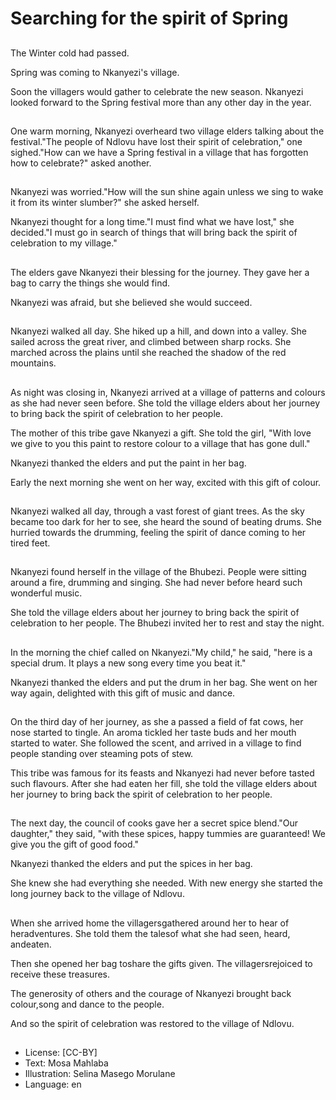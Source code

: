 # Searching for the spirit of Spring

##
The Winter cold had passed.

Spring was coming to Nkanyezi's village.

Soon the villagers would gather to celebrate the new season. Nkanyezi looked forward to the Spring festival more than any other day in the year.

##
One warm morning, Nkanyezi overheard two village elders talking about the festival."The people of Ndlovu have lost their spirit of celebration," one sighed."How can we have a Spring festival in a village that has forgotten how to celebrate?" asked another.

##
Nkanyezi was worried."How will the sun shine again unless we sing to wake it from its winter slumber?" she asked herself.

Nkanyezi thought for a long time."I must find what we have lost," she decided."I must go in search of things that will bring back the spirit of celebration to my village."

##
The elders gave Nkanyezi their blessing for the journey. They gave her a bag to carry the things she would find.

Nkanyezi was afraid, but she believed she would succeed.

##
Nkanyezi walked all day. She hiked up a hill, and down into a valley. She sailed across the great river, and climbed between sharp rocks. She marched across the plains until she reached the shadow of the red mountains.

##
As night was closing in, Nkanyezi arrived at a village of patterns and colours as she had never seen before. She told the village elders about her journey to bring back the spirit of celebration to her people.

The mother of this tribe gave Nkanyezi a gift. She told the girl, "With love we give to you this paint to restore colour to a village that has gone dull."

Nkanyezi thanked the elders and put the paint in her bag.

Early the next morning she went on her way, excited with this gift of colour.

##
Nkanyezi walked all day, through a vast forest of giant trees. As the sky became too dark for her to see, she heard the sound of beating drums. She hurried towards the drumming, feeling the spirit of dance coming to her tired feet.

##
Nkanyezi found herself in the village of the Bhubezi. People were sitting around a fire, drumming and singing. She had never before heard such wonderful music.

She told the village elders about her journey to bring back the spirit of celebration to her people. The Bhubezi invited her to rest and stay the night.

##
In the morning the chief called on Nkanyezi."My child," he said, "here is a special drum. It plays a new song every time you beat it."

Nkanyezi thanked the elders and put the drum in her bag. She went on her way again, delighted with this gift of music and dance.

##
On the third day of her journey, as she a passed a field of fat cows, her nose started to tingle. An aroma tickled her taste buds and her mouth started to water. She followed the scent, and arrived in a village to find people standing over steaming pots of stew.

This tribe was famous for its feasts and Nkanyezi had never before tasted such flavours. After she had eaten her fill, she told the village elders about her journey to bring back the spirit of celebration to her people.

##
The next day, the council of cooks gave her a secret spice blend."Our daughter," they said, "with these spices, happy tummies are guaranteed! We give you the gift of good food."

Nkanyezi thanked the elders and put the spices in her bag.

She knew she had everything she needed. With new energy she started the long journey back to the village of Ndlovu.

##
When she arrived home the villagersgathered around her to hear of heradventures. She told them the talesof what she had seen, heard, andeaten.

Then she opened her bag toshare the gifts given. The villagersrejoiced to receive these treasures.

The generosity of others and the courage of Nkanyezi brought back colour,song and dance to the people.

And so the spirit of celebration was restored to the village of Ndlovu.

##
* License: [CC-BY]
* Text: Mosa Mahlaba
* Illustration: Selina Masego Morulane
* Language: en

